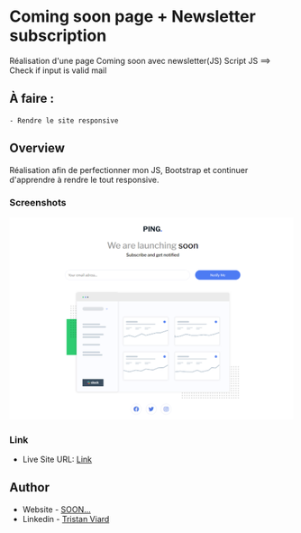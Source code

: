 # Coming soon page + Newsletter subscription

Réalisation d'une page Coming soon avec newsletter(JS)
Script JS ==> Check if input is valid mail

## À faire :

    - Rendre le site responsive


## Overview

Réalisation afin de perfectionner mon JS, Bootstrap et continuer d'apprendre à rendre le tout responsive.


### Screenshots

![SCREEN](./images/Screenshot.png)

### Link

- Live Site URL: [Link](https://tristan-viard.alwaysdata.net/Comming-Soon/index.html)

## Author

- Website - [SOON...]()
- Linkedin - [Tristan Viard](https://www.linkedin.com/in/tristan-viard/)

